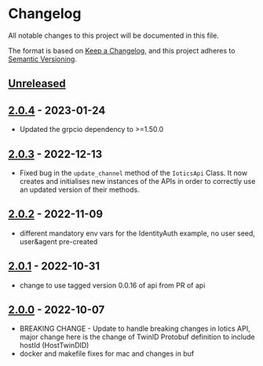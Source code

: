 # Changelog
All notable changes to this project will be documented in this file.

The format is based on [Keep a Changelog](https://keepachangelog.com/en/1.0.0/),
and this project adheres to [Semantic Versioning](https://semver.org/spec/v2.0.0.html).


## [Unreleased]


## [2.0.4] - 2023-01-24
- Updated the grpcio dependency to >=1.50.0

## [2.0.3] - 2022-12-13
- Fixed bug in the `update_channel` method of the `IoticsApi` Class. It now creates and initialises new instances of the APIs in order to correctly use an updated version of their methods.

## [2.0.2] - 2022-11-09
- different mandatory env vars for the IdentityAuth example, no user seed, user&agent pre-created

## [2.0.1] - 2022-10-31
- change to use tagged version 0.0.16 of api from PR of api

## [2.0.0] - 2022-10-07
- BREAKING CHANGE - Update to handle breaking changes in Iotics API, major change here is the change of TwinID Protobuf definition to include hostId (HostTwinDID)
- docker and makefile fixes for mac and changes in buf

[Unreleased]: https://github.com/Iotic-Labs/iotics-grpc-client-py/compare/v2.0.4...HEAD
[2.0.4]: https://github.com/Iotic-Labs/iotics-grpc-client-py/compare/v2.0.2...v2.0.4
[2.0.3]: https://github.com/Iotic-Labs/iotics-grpc-client-py/compare/v2.0.2...v2.0.3
[2.0.2]: https://github.com/Iotic-Labs/iotics-grpc-client-py/compare/v2.0.1...v2.0.2
[2.0.1]: https://github.com/Iotic-Labs/iotics-grpc-client-py/compare/v2.0.0...v2.0.1
[2.0.0]: https://github.com/Iotic-Labs/iotics-grpc-client-py/compare/v0.10.0...v2.0.0
